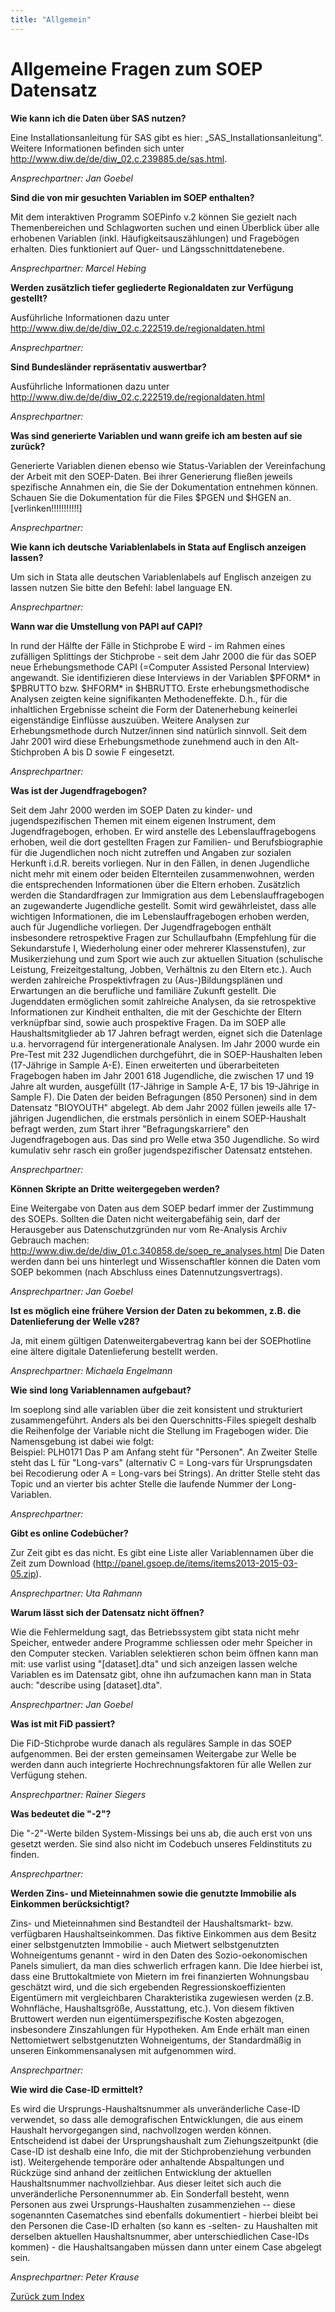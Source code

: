 ```yaml
---
title: "Allgemein"
---
```

Allgemeine Fragen zum SOEP Datensatz
====================================

**Wie kann ich die Daten über SAS nutzen?** 
  
Eine Installationsanleitung für SAS gibt es hier: „SAS_Installationsanleitung“. 
Weitere Informationen befinden sich unter http://www.diw.de/de/diw_02.c.239885.de/sas.html. 

*Ansprechpartner: Jan Goebel* 
   
		
**Sind die von mir gesuchten Variablen im SOEP enthalten?** 
  
Mit dem interaktiven Programm SOEPinfo v.2 können Sie gezielt nach Themenbereichen und Schlagworten suchen und einen Überblick über alle erhobenen Variablen (inkl. Häufigkeitsauszählungen) und Fragebögen erhalten. 
Dies funktioniert auf Quer- und Längsschnittdatenebene.

*Ansprechpartner: Marcel Hebing*  
    
	
**Werden zusätzlich tiefer gegliederte Regionaldaten zur Verfügung gestellt?**  
  
Ausführliche Informationen dazu unter http://www.diw.de/de/diw_02.c.222519.de/regionaldaten.html  
   
*Ansprechpartner:*   
  
			
**Sind Bundesländer repräsentativ auswertbar?**  
   
Ausführliche Informationen dazu unter http://www.diw.de/de/diw_02.c.222519.de/regionaldaten.html  
   
*Ansprechpartner:*  

   
**Was sind generierte Variablen und wann greife ich am besten auf sie zurück?** 
  
Generierte Variablen dienen ebenso wie Status-Variablen der Vereinfachung der Arbeit mit den SOEP-Daten. 
Bei ihrer Generierung fließen jeweils spezifische Annahmen ein, die Sie der Dokumentation entnehmen können. 
Schauen Sie die Dokumentation für die Files $PGEN und $HGEN an. [verlinken!!!!!!!!!!!]

*Ansprechpartner:*    
 
 
**Wie kann ich deutsche Variablenlabels in Stata auf Englisch anzeigen lassen?**  

Um sich in Stata alle deutschen Variablenlabels auf Englisch anzeigen zu lassen nutzen Sie bitte den Befehl: 
label language EN.    

*Ansprechpartner:*  
  
  
**Wann war die Umstellung von PAPI auf CAPI?**

In rund der Hälfte der Fälle in Stichprobe E wird - im Rahmen eines zufälligen Splittings der Stichprobe - seit dem Jahr 2000 die für das SOEP neue Erhebungsmethode CAPI (=Computer Assisted Personal Interview) angewandt. 
Sie identifizieren diese Interviews in der Variablen $PFORM* in $PBRUTTO bzw. $HFORM* in $HBRUTTO. Erste erhebungsmethodische Analysen zeigten keine signifikanten Methodeneffekte. 
D.h., für die inhaltlichen Ergebnisse scheint die Form der Datenerhebung keinerlei eigenständige Einflüsse auszuüben. Weitere Analysen zur Erhebungsmethode durch Nutzer/innen sind natürlich sinnvoll. 
Seit dem Jahr 2001 wird diese Erhebungsmethode zunehmend auch in den Alt-Stichproben A bis D sowie F eingesetzt.   

*Ansprechpartner:*   
  
  
**Was ist der Jugendfragebogen?**   

Seit dem Jahr 2000 werden im SOEP Daten zu kinder- und jugendspezifischen Themen mit einem eigenen Instrument, dem Jugendfragebogen, erhoben. 
Er wird anstelle des Lebenslauffragebogens erhoben, weil die dort gestellten Fragen zur Familien- und Berufsbiographie für die Jugendlichen noch nicht zutreffen und Angaben zur sozialen Herkunft i.d.R. bereits vorliegen. 
Nur in den Fällen, in denen Jugendliche nicht mehr mit einem oder beiden Elternteilen zusammenwohnen, werden die entsprechenden Informationen über die Eltern erhoben. 
Zusätzlich werden die Standardfragen zur Immigration aus dem Lebenslauffragebogen an zugewanderte Jugendliche gestellt. 
Somit wird gewährleistet, dass alle wichtigen Informationen, die im Lebenslauffragebogen erhoben werden, auch für Jugendliche vorliegen. 
Der Jugendfragebogen enthält insbesondere retrospektive Fragen zur Schullaufbahn (Empfehlung für die Sekundarstufe I, Wiederholung einer oder mehrerer Klassenstufen), zur Musikerziehung und zum Sport wie auch zur aktuellen Situation (schulische Leistung, Freizeitgestaltung, Jobben, Verhältnis zu den Eltern etc.). 
Auch werden zahlreiche Prospektivfragen zu (Aus-)Bildungsplänen und Erwartungen an die berufliche und familiäre Zukunft gestellt. 
Die Jugenddaten ermöglichen somit zahlreiche Analysen, da sie retrospektive Informationen zur Kindheit enthalten, die mit der Geschichte der Eltern verknüpfbar sind, sowie auch prospektive Fragen. 
Da im SOEP alle Haushaltsmitglieder ab 17 Jahren befragt werden, eignet sich die Datenlage u.a. hervorragend für intergenerationale Analysen. 
Im Jahr 2000 wurde ein Pre-Test mit 232 Jugendlichen durchgeführt, die in SOEP-Haushalten leben (17-Jährige in Sample A-E). 
Einen erweiterten und überarbeiteten Fragebogen haben im Jahr 2001 618 Jugendliche, die zwischen 17 und 19 Jahre alt wurden, ausgefüllt (17-Jährige in Sample A-E, 17 bis 19-Jährige in Sample F). 
Die Daten der beiden Befragungen (850 Personen) sind in dem Datensatz "BIOYOUTH" abgelegt. 
Ab dem Jahr 2002 füllen jeweils alle 17-jährigen Jugendlichen, die erstmals persönlich in einem SOEP-Haushalt befragt werden, zum Start ihrer "Befragungskarriere" den Jugendfragebogen aus. 
Das sind pro Welle etwa 350 Jugendliche. So wird kumulativ sehr rasch ein großer jugendspezifischer Datensatz entstehen. 

*Ansprechpartner:*
 
 
**Können Skripte an Dritte weitergegeben werden?**  

Eine Weitergabe von Daten aus dem SOEP bedarf immer der Zustimmung des SOEPs. Sollten die Daten nicht weitergabefähig sein, darf der Herausgeber aus Datenschutzgründen nur vom Re-Analysis Archiv Gebrauch machen: 
<http://www.diw.de/de/diw_01.c.340858.de/soep_re_analyses.html> 
Die Daten werden dann bei uns hinterlegt und Wissenschaftler können die Daten vom SOEP bekommen (nach Abschluss eines Datennutzungsvertrags).    

*Ansprechpartner: Jan Goebel*   

 
**Ist es möglich eine frühere Version der Daten zu bekommen, z.B. die Datenlieferung der Welle v28?** 

Ja, mit einem gültigen Datenweitergabevertrag kann bei der SOEPhotline eine ältere digitale Datenlieferung bestellt werden.   

*Ansprechpartner: Michaela Engelmann* 


**Wie sind long Variablennamen aufgebaut?**   

Im soeplong sind alle variablen über die zeit konsistent und strukturiert zusammengeführt. Anders als bei den Querschnitts-Files spiegelt deshalb die Reihenfolge der Variable nicht die Stellung im Fragebogen wider. 
Die Namensgebung ist dabei wie folgt:  
Beispiel: PLH0171 
Das P am Anfang steht für "Personen". 
An Zweiter Stelle steht das L für "Long-vars" (alternativ C = Long-vars für Ursprungsdaten bei Recodierung oder A = Long-vars bei Strings). 
An dritter Stelle steht das Topic und an vierter bis achter Stelle die laufende Nummer der Long-Variablen.  

*Ansprechpartner:* 

    
**Gibt es online Codebücher?** 

Zur Zeit gibt es das nicht. Es gibt eine Liste aller Variablennamen über die Zeit zum Download (http://panel.gsoep.de/items/items2013-2015-03-05.zip). 

*Ansprechpartner: Uta Rahmann*    

   
**Warum lässt sich der Datensatz nicht öffnen?**    

Wie die Fehlermeldung sagt, das Betriebssystem gibt stata nicht mehr Speicher, entweder andere Programme schliessen oder mehr Speicher in den Computer stecken. 
Variablen selektieren schon beim öffnen kann man mit: use varlist using "[dataset].dta" und sich anzeigen lassen welche Variablen es im Datensatz gibt, ohne ihn aufzumachen kann man in Stata auch: 
"describe using [dataset].dta".  

*Ansprechpartner: Jan Goebel*

    
**Was ist mit FiD passiert?**  

Die FiD-Stichprobe wurde danach als reguläres Sample in das SOEP aufgenommen. Bei der ersten gemeinsamen Weitergabe zur Welle be werden dann auch integrierte Hochrechnungsfaktoren für alle Wellen zur Verfügung stehen.

*Ansprechpartner: Rainer Siegers*    

 
**Was bedeutet die "-2"?**

Die "-2"-Werte bilden System-Missings bei uns ab, die auch erst von uns gesetzt werden. Sie sind also nicht im Codebuch unseres Feldinstituts zu finden.    

*Ansprechpartner:*    

 
**Werden Zins- und Mieteinnahmen sowie die genutzte Immobilie als Einkommen berücksichtigt?**    

Zins- und Mieteinnahmen sind Bestandteil der Haushaltsmarkt- bzw. verfügbaren Haushaltseinkommen. 
Das fiktive Einkommen aus dem Besitz einer selbstgenutzten Immobilie - auch Mietwert selbstgenutzten Wohneigentums genannt - wird in den Daten des Sozio-oekonomischen Panels simuliert, da man dies schwerlich erfragen kann. 
Die Idee hierbei ist, dass eine Bruttokaltmiete von Mietern im frei finanzierten Wohnungsbau geschätzt wird, und die  sich ergebenden Regressionskoeffizienten Eigentümern mit vergleichbaren Charakteristika zugewiesen  werden (z.B. Wohnfläche, Haushaltsgröße, Ausstattung, etc.). 
Von diesem fiktiven Bruttowert werden nun eigentümerspezifische  Kosten abgezogen, insbesondere Zinszahlungen für Hypotheken. 
Am Ende erhält man einen Nettomietwert  selbstgenutzten Wohneigentums, der Standardmäßig in unseren Einkommensanalysen mit aufgenommen wird.  

*Ansprechpartner:*  

   
**Wie wird die Case-ID ermittelt?** 

Es wird die Ursprungs-Haushaltsnummer als unveränderliche Case-ID verwendet, so dass alle demografischen Entwicklungen, die aus einem Haushalt hervorgegangen sind, nachvollzogen werden können. 
Entscheidend ist dabei der Ursprungshaushalt zum Ziehungszeitpunkt (die Case-ID ist deshalb eine Info, die mit der Stichprobenziehung verbunden ist). 
Weitergehende temporäre oder anhaltende Abspaltungen und Rückzüge sind anhand der zeitlichen Entwicklung der aktuellen Haushaltsnummer nachvollziehbar. Aus dieser leitet sich auch die unveränderliche Personennummer ab. 
Ein Sonderfall besteht, wenn Personen aus zwei Ursprungs-Haushalten zusammenziehen -- diese sogenannten Casematches sind ebenfalls dokumentiert - hierbei bleibt bei den Personen die Case-ID erhalten (so kann es -selten- zu Haushalten mit derselben aktuellen Haushaltsnummer, aber unterschiedlichen Case-IDs kommen) - die Haushaltsangaben müssen dann unter einem Case abgelegt sein. 

*Ansprechpartner: Peter Krause*
  
  
[Zurück zum Index](index.html)
